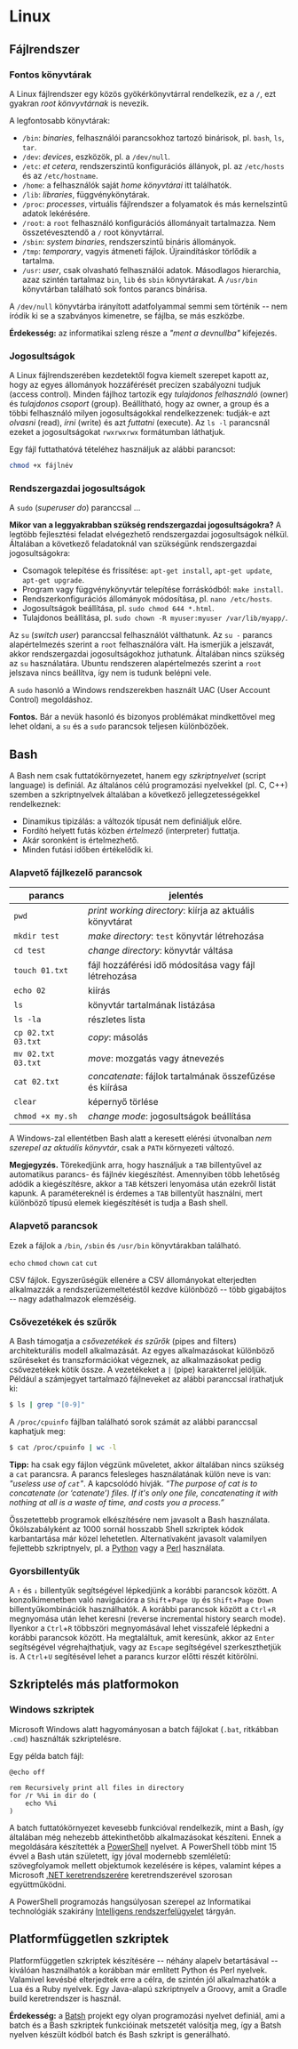 # Linux

## Fájlrendszer

### Fontos könyvtárak

A Linux fájlrendszer egy közös gyökérkönyvtárral rendelkezik, ez a `/`, ezt gyakran _root könvyvtárnak_ is nevezik.

A legfontosabb könyvtárak:

* `/bin`: _binaries_, felhasználói parancsokhoz tartozó binárisok, pl. `bash`, `ls`, `tar`.
* `/dev`: _devices_, eszközök, pl. a `/dev/null`.
* `/etc`:  _et cetera_, rendszerszintű konfigurációs állányok, pl. az `/etc/hosts` és az `/etc/hostname`.
* `/home`: a felhasználók saját _home könyvtárai_ itt találhatók.
* `/lib`: _libraries_, függvénykönytárak.
* `/proc`: _processes_, virtuális fájlrendszer a folyamatok és más kernelszintű adatok lekérésére.
* `/root`: a `root` felhasználó konfigurációs állományait tartalmazza. Nem összetévesztendő a `/` root könyvtárral.
* `/sbin`: _system binaries_, rendszerszintű bináris állományok.
* `/tmp`: _temporary_, vagyis átmeneti fájlok. Újraindításkor törlődik a tartalma.
* `/usr`: _user_, csak olvasható felhasználói adatok. Másodlagos hierarchia, azaz szintén tartalmaz `bin`, `lib` és `sbin` könyvtárakat. A `/usr/bin` könyvtárban található sok fontos parancs binárisa.

A `/dev/null` könyvtárba irányított adatfolyammal semmi sem történik -- nem íródik ki se a szabványos kimenetre, se fájlba, se más eszközbe.

**Érdekesség:** az informatikai szleng része a _"ment a devnullba"_ kifejezés.

### Jogosultságok

A Linux fájlrendszerében kezdetektől fogva kiemelt szerepet kapott az, hogy az egyes állományok hozzáférését precízen szabályozni tudjuk \(access control\). Minden fájlhoz tartozik egy _tulajdonos felhasználó_ \(owner\) és _tulajdonos csoport_ \(group\). Beállítható, hogy az owner, a group és a többi felhasználó milyen jogosultságokkal rendelkezzenek: tudják-e azt _olvasni_ \(read\), _írni_ \(write\) és azt _futtatni_ \(execute\). Az `ls -l` parancsnál ezeket a jogosultságokat `rwxrwxrwx` formátumban láthatjuk.

Egy fájl futtathatóvá tételéhez használjuk az alábbi parancsot:

```bash
chmod +x fájlnév
```

### Rendszergazdai jogosultságok

A `sudo` \(_superuser do_\) paranccsal ...

**Mikor van a leggyakrabban szükség rendszergazdai jogosultságokra?** A legtöbb fejlesztési feladat elvégezhető rendszergazdai jogosultságok nélkül. Általában a következő feladatoknál van szükségünk rendszergazdai jogosultságokra:

* Csomagok telepítése és frissítése: `apt-get install`, `apt-get update`, `apt-get upgrade`.
* Program vagy függvénykönyvtár telepítése forráskódból: `make install`.
* Rendszerkonfigurációs állományok módosítása, pl. `nano /etc/hosts`.
* Jogosultságok beállítása, pl. `sudo chmod 644 *.html`.
* Tulajdonos beállítása, pl. `sudo chown -R myuser:myuser /var/lib/myapp/`.

Az `su` \(_switch user_\) paranccsal felhasználót válthatunk. Az `su -` parancs alapértelmezés szerint a `root` felhasználóra vált. Ha ismerjük a jelszavát, akkor rendszergazdai jogosultságokhoz juthatunk. Általában nincs szükség az `su` használatára. Ubuntu rendszeren alapértelmezés szerint a `root` jelszava nincs beállítva, így nem is tudunk belépni vele.

A `sudo` hasonló a Windows rendszerekben használt UAC \(User Account Control\) megoldáshoz.

**Fontos.** Bár a nevük hasonló és bizonyos problémákat mindkettővel meg lehet oldani, a `su` és a `sudo` parancsok teljesen különbözőek.

## Bash

A Bash nem csak futtatókörnyezetet, hanem egy _szkriptnyelvet_ \(script language\) is definiál. Az általános célú programozási nyelvekkel \(pl. C, C++\) szemben a szkriptnyelvek általában a következő jellegzetességekkel rendelkeznek:

* Dinamikus tipizálás: a változók típusát nem definiáljuk előre.
* Fordító helyett futás közben _értelmező_ \(interpreter\) futtatja.
* Akár soronként is értelmezhető.
* Minden futási időben értékelődik ki.

### Alapvető fájlkezelő parancsok

| parancs | jelentés |
| --- | --- |
| `pwd` | _print working directory_: kiírja az aktuális könyvtárat |
| `mkdir test` | _make directory_: `test` könyvtár létrehozása |
| `cd test` | _change directory_: könyvtár váltása |
| `touch 01.txt` | fájl hozzáférési idő módosítása vagy fájl létrehozása |
| `echo 02` | kiírás |
| `ls` | könyvtár tartalmának listázása |
| `ls -la` | részletes lista |
| `cp 02.txt 03.txt` | _copy_: másolás |
| `mv 02.txt 03.txt` | _move_: mozgatás vagy átnevezés |
| `cat 02.txt` | _concatenate_: fájlok tartalmának összefűzése és kiírása |
| `clear` | képernyő törlése |
| `chmod +x my.sh` | _change mode_: jogosultságok beállítása |

A Windows-zal ellentétben Bash alatt a keresett elérési útvonalban _nem szerepel az aktuális könyvtár_, csak a `PATH` környezeti változó.

**Megjegyzés.** Törekedjünk arra, hogy használjuk a `TAB` billentyűvel az automatikus parancs- és fájlnév kiegészítést. Amennyiben több lehetőség adódik a kiegészítésre, akkor a `TAB` kétszeri lenyomása után ezekről listát kapunk. A paramétereknél is érdemes a `TAB` billentyűt használni, mert különböző típusú elemek kiegészítését is tudja a Bash shell.

### Alapvető parancsok

Ezek a fájlok a `/bin`, `/sbin` és `/usr/bin` könyvtárakban található.

`echo` `chmod` `chown` `cat` `cut`

CSV fájlok. Egyszerűségük ellenére a CSV állományokat elterjedten alkalmazzák a rendszerüzemeltetéstől kezdve különböző -- több gigabájtos -- nagy adathalmazok elemzéséig.

### Csővezetékek és szűrők

A Bash támogatja a _csővezetékek és szűrők_ \(pipes and filters\) architekturális modell alkalmazását. Az egyes alkalmazásokat különböző szűréseket és transzformációkat végeznek, az alkalmazásokat pedig csővezetékek kötik össze. A vezetékeket a `|` \(pipe\) karakterrel jelöljük. Például a számjegyet tartalmazó fájlneveket az alábbi paranccsal írathatjuk ki:

```bash
$ ls | grep "[0-9]"
```

A `/proc/cpuinfo` fájlban található sorok számát az alábbi paranccsal kaphatjuk meg:

```bash
$ cat /proc/cpuinfo | wc -l
```

**Tipp:** ha csak egy fájlon végzünk műveletet, akkor általában nincs szükség a `cat` parancsra. A parancs felesleges használatának külön neve is van: _"useless use of _`cat`_"_. A kapcsolódó hívják. _“The purpose of cat is to concatenate \(or ‘catenate’\) files. If it's only one file, concatenating it with nothing at all is a waste of time, and costs you a process.”_

Összetettebb programok elkészítésére nem javasolt a Bash használata. Ökölszabályként az 1000 sornál hosszabb Shell szkriptek kódok karbantartása már közel lehetetlen. Alternatívaként javasolt valamilyen fejlettebb szkriptnyelv, pl. a [Python](https://www.python.org/) vagy a [Perl](https://www.perl.org/) használata.

### Gyorsbillentyűk

A `↑` és `↓` billentyűk segítségével lépkedjünk a korábbi parancsok között. A konzolkimenetben való navigációra a `Shift`+`Page Up` és `Shift`+`Page Down` billentyűkombinációk használhatók. A korábbi parancsok között a `Ctrl`+`R` megnyomása után lehet keresni \(reverse incremental history search mode\). Ilyenkor a `Ctrl`+`R` többszöri megnyomásával lehet visszafelé lépkedni a korábbi parancsok között. Ha megtaláltuk, amit keresünk, akkor az `Enter` segítségével végrehajthatjuk, vagy az `Escape` segítségével szerkeszthetjük is. A `Ctrl`+`U` segítésével lehet a parancs kurzor előtti részét kitörölni.

## Szkriptelés más platformokon

### Windows szkriptek

Microsoft Windows alatt hagyományosan a batch fájlokat \(`.bat`, ritkábban `.cmd`\) használták szkriptelésre.

Egy példa batch fájl:

```batch
@echo off

rem Recursively print all files in directory
for /r %%i in dir do (
    echo %%i
)
```

A batch futtatókörnyezet kevesebb funkcióval rendelkezik, mint a Bash, így általában még nehezebb áttekinthetőbb alkalmazásokat készíteni. Ennek a megoldására készítették a [PowerShell](https://en.wikipedia.org/wiki/Windows_PowerShell) nyelvet. A PowerShell több mint 15 évvel a Bash után született, így jóval modernebb szemléletű: szövegfolyamok mellett objektumok kezelésére is képes, valamint képes a Microsoft [.NET keretrendszerére](http://www.microsoft.com/net) keretrendszerével szorosan együttműködni.

A PowerShell programozás hangsúlyosan szerepel az Informatikai technológiák szakirány [Intelligens rendszerfelügyelet](https://inf.mit.bme.hu/edu/courses/irf/materials) tárgyán.

## Platformfüggetlen szkriptek

Platformfüggetlen szkriptek készítésére -- néhány alapelv betartásával -- kiválóan használhatók a korábban már említett Python és Perl nyelvek. Valamivel kevésbé elterjedtek erre a célra, de szintén jól alkalmazhatók a Lua és a Ruby nyelvek. Egy Java-alapú szkriptnyelv a Groovy, amit a Gradle build keretrendszer is használ.

**Érdekesség:** a [Batsh](https://github.com/BYVoid/Batsh) projekt egy olyan programozási nyelvet definiál, ami a batch és a Bash szkriptek funkcióinak metszetét valósítja meg, így a Batsh nyelven készült kódból batch és Bash szkript is generálható.

